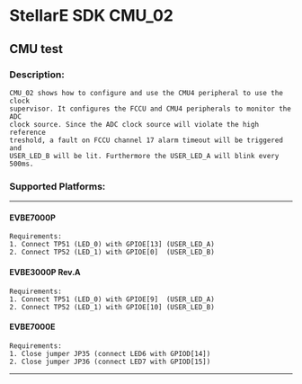 # StellarE SDK CMU_02

## CMU test

### Description:
	CMU_02 shows how to configure and use the CMU4 peripheral to use the clock
	supervisor. It configures the FCCU and CMU4 peripherals to monitor the ADC
	clock source. Since the ADC clock source will violate the high reference
	treshold, a fault on FCCU channel 17 alarm timeout will be triggered and
	USER_LED_B will be lit. Furthermore the USER_LED_A will blink every 500ms.

### Supported Platforms:
-----------------------------------------------------------
#### EVBE7000P
	Requirements:
	1. Connect TP51 (LED_0) with GPIOE[13] (USER_LED_A)
	2. Connect TP52 (LED_1) with GPIOE[0]  (USER_LED_B)
#### EVBE3000P Rev.A
	Requirements:
	1. Connect TP51 (LED_0) with GPIOE[9]  (USER_LED_A)
	2. Connect TP52 (LED_1) with GPIOE[10] (USER_LED_B)
#### EVBE7000E
	Requirements:
	1. Close jumper JP35 (connect LED6 with GPIOD[14])
	2. Close jumper JP36 (connect LED7 with GPIOD[15])
-----------------------------------------------------------
